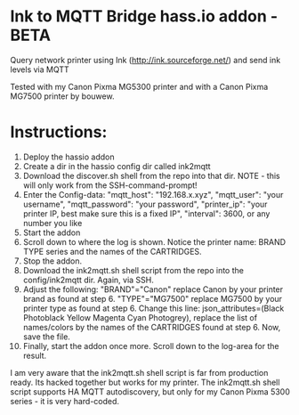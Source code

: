 # Ink to MQTT Bridge hass.io addon - BETA
Query network printer using Ink (http://ink.sourceforge.net/) and send ink levels via MQTT

Tested with my Canon Pixma MG5300 printer and with a Canon Pixma MG7500 printer by bouwew.

# Instructions:
1) Deploy the hassio addon
2) Create a dir in the hassio config dir called ink2mqtt
3) Download the discover.sh shell from the repo into that dir. NOTE - this will only work from the SSH-command-prompt!
4) Enter the Config-data:
  "mqtt_host": "192.168.x.xyz",
  "mqtt_user": "your username",
  "mqtt_password": "your password",
  "printer_ip": "your printer IP, best make sure this is a fixed IP",
  "interval": 3600, or any number you like
5) Start the addon
6) Scroll down to where the log is shown. Notice the printer name: BRAND TYPE series and the names of the CARTRIDGES.
7) Stop the addon.
8) Download the ink2mqtt.sh shell script from the repo into the config/ink2mqtt dir. Again, via SSH.
9) Adjust the following:
"BRAND"="Canon" replace Canon by your printer brand as found at step 6.
"TYPE"="MG7500" replace MG7500 by your printer type as found at step 6.
Change this line: json_attributes=(Black Photoblack Yellow Magenta Cyan Photogrey), replace the list of names/colors by the names of the CARTRIDGES found at step 6.
Now, save the file.
10) Finally, start the addon once more. Scroll down to the log-area for the result.

I am very aware that the ink2mqtt.sh shell script is far from production ready. Its hacked together but works for my printer.
The ink2mqtt.sh shell script supports HA MQTT autodiscovery, but only for my Canon Pixma 5300 series - it is very hard-coded.
